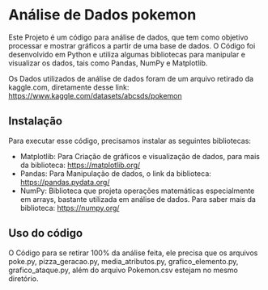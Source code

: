<!DOCTYPE html>
<html>
<head>
  <meta charset="UTF-8">
  <title>Análise de Dados pokemon</title>
</head>
<body>

<h1>Análise de Dados pokemon</h1>

<p>Este Projeto é um código para análise de dados, que tem como objetivo processar e mostrar gráficos a partir de uma base de dados. O Código foi desenvolvido em Python e utiliza algumas bibliotecas para manipular e visualizar os dados, tais como Pandas, NumPy e Matplotlib.</p>

<p>Os Dados utilizados de análise de dados foram de um arquivo retirado da kaggle.com, diretamente desse link: <a href="https://www.kaggle.com/datasets/abcsds/pokemon">https://www.kaggle.com/datasets/abcsds/pokemon</a></p>

<h2>Instalação</h2>

<p>Para executar esse código, precisamos instalar as seguintes bibliotecas:</p>
<ul>
  <li>Matplotlib: Para Criação de gráficos e visualização de dados, para mais da biblioteca: <a href="https://matplotlib.org/">https://matplotlib.org/</a></li>
  <li>Pandas: Para Manipulação de dados, o link da biblioteca: <a href="https://pandas.pydata.org/">https://pandas.pydata.org/</a></li>
  <li>NumPy: Biblioteca que projeta operações matemáticas especialmente em arrays, bastante utilizada em análise de dados. Para saber mais da biblioteca: <a href="https://numpy.org/">https://numpy.org/</a></li>
</ul>

<h2>Uso do código</h2>

<p>O Código para se retirar 100% da análise feita, ele precisa que os arquivos poke.py, pizza_geracao.py, media_atributos.py, grafico_elemento.py, grafico_ataque.py, além do arquivo Pokemon.csv estejam no mesmo diretório.</p>

<!-- Continuação do código omitida por brevidade -->

</body>
</html>
